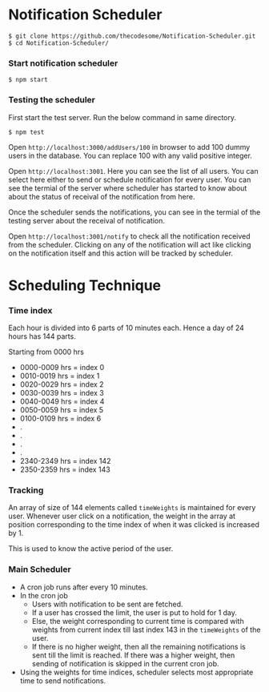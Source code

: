 # Notification Scheduler

```
$ git clone https://github.com/thecodesome/Notification-Scheduler.git
$ cd Notification-Scheduler/
```

### Start notification scheduler
```
$ npm start
```

### Testing the scheduler

First start the test server. Run the below command in same directory.

```
$ npm test
```

Open `http://localhost:3000/addUsers/100` in browser to add 100 dummy users in the database. You can replace 100 with any valid positive integer.

Open `http://localhost:3001`. Here you can see the list of all users. You can select here either to send or schedule notification for every user. You can see the termial of the server where scheduler has started to know about about the status of receival of the notification from here.

Once the scheduler sends the notifications, you can see in the termial of the testing server about the receival of notification.

Open `http://localhost:3001/notify` to check all the notification received from the scheduler. Clicking on any of the notification will act like clicking on the notification itself and this action will be tracked by scheduler.

# Scheduling Technique

### Time index
Each hour is divided into 6 parts of 10 minutes each. Hence a day of 24 hours has 144 parts.

Starting from 0000 hrs

* 0000-0009 hrs = index 0
* 0010-0019 hrs = index 1
* 0020-0029 hrs = index 2
* 0030-0039 hrs = index 3
* 0040-0049 hrs = index 4
* 0050-0059 hrs = index 5
* 0100-0109 hrs = index 6
* .
* .
* .
* .
* 2340-2349 hrs = index 142
* 2350-2359 hrs = index 143

### Tracking

An array of size of 144 elements called `timeWeights` is maintained for every user. Whenever user click on a notification, the weight in the array at position corresponding to the time index of when it was clicked is increased by 1.

This is used to know the active period of the user.

### Main Scheduler

* A cron job runs after every 10 minutes.
* In the cron job
  * Users with notification to be sent are fetched.
  * If a user has crossed the limit, the user is put to hold for 1 day.
  * Else, the weight corresponding to current time is compared with weights from current index till last index 143 in the `timeWeights` of the user.
  * If there is no higher weight, then all the remaining notifications is sent till the limit is reached. If there was a higher weight, then sending of notification is skipped in the current cron job.
* Using the weights for time indices, scheduler selects most appropriate time to send notifications.
